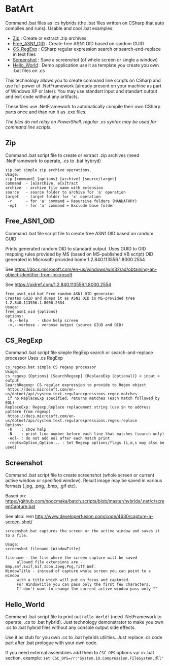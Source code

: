 # BatArt
Command .bat files as .cs hybrids (the .bat files written on CSharp that auto compiles and runs).
Usable and cool .bat examples:

- [Zip](#zip.bat) : Create or extract .zip archives
- [Free_ASN1_OID](#free_asn1_oid.bat) : Create free ASN1 OID based on random GUID
- [CS_RegExp](#cs_regexp.bat) : CSharp regular expression search or search-end-replace in text files
- [Screenshot](#screenshot.bat) : Save a screenshot (of whole screen or single a window)
- [Hello_World](#hello_world.bat) : Demo application use it as template you create you own .bat files on .cs

This technology allows you to create command line scripts on CSharp and use full power of .NetFramework (already present on your machine as part of Windows XP or later). You may use standart input and standart output and exit code without any artifacts. 

These files use .NetFramework to automatically compile their own CSharp parts once and than run it as .exe files.

*The files do not relay on PowerShell, regular .cs syntax may be used for command line scripts.*

## Zip
Command .bat script file to create or extract .zip archives (need .NetFramework to operate, .cs to .bat hybryd)
```
zip.bat simple zip archive operations.
Usage:
zip [command] {options} [archive] [source/target]
command  - [a]archive, e[x]tract
archive  - archive file name with extension
source   - source folder to archive for 'a' operation
target   - target folder for 'x' operation
 -r      - for 'a' command = Resursive folders (MANDATORY)
 -ep1    - for 'a' command = Exclude base folder
```

## Free_ASN1_OID
Command .bat file script file to create free ASN1 OID based on random GUID

Prints generated random OID to standard output. 
Uses GUID to OID mapping rules provided by MS (based on MS-published VB script)
OID generated in Microsoft-provided home 1.2.840.113556.1.8000.2554

See https://docs.microsoft.com/en-us/windows/win32/ad/obtaining-an-object-identifier-from-microsoft

See https://oidref.com/1.2.840.113556.1.8000.2554

```
free_asn1_oid.bat Free random ASN1 OID generator
Creates GUID and dumps it as ASN1 OID in MS-provided tree 1.2.840.113556.1.8000.2554
Usage:
free_asn1_oid {options}
options:
 -h,--help    - show help screen
 -v,--verbose - verbose output (source GIUD and OID)
```

## CS_RegExp

Command .bat script file simple RegExp search or search-and-replace processor
Uses .cs RegExp

```
cs_regexp.bat simple CS regexp processor
Usage:
cs_regexp {Options} [SearchRegexp] {ReplaceExp (optional)} < input > output
SearchRegexp: CS regular expression to provide to Regex object
 https://docs.microsoft.com/en-us/dotnet/api/system.text.regularexpressions.regex.matches
 if no ReplaceExp specified, returns matches (each match followed by EOL)
ReplaceExp: Regexp.Replace replacement string (use $n to address pattern from regexp)
 https://docs.microsoft.com/en-us/dotnet/api/system.text.regularexpressions.regex.replace
Options:
 -h    : show help
 -N    : print line number before each line that matches (search only)
 -eol- : do not add eol after each match print
 -ropts=Option,Option... : Set Regexp options/flags (i,m,s may also be used)
```

## Screenshot

Command .bat script file to create screenshot (whole screen or current active window or specified window).
Result image may be saved in various formats (.jpg, .png, .bmp, .gif etc).

Based on:
https://github.com/npocmaka/batch.scripts/blob/master/hybrids/.net/c/screenCapture.bat

See also:
rem http://www.developerfusion.com/code/4630/capture-a-screen-shot/

```
screenshot.bat captures the screen or the active window and saves it to a file.

Usage:
screenshot filename [WindowTitle]

filename - the file where the screen capture will be saved
     allowed file extensions are - Bmp,Emf,Exif,Gif,Icon,Jpeg,Png,Tiff,Wmf.
WindowTitle - instead of capture whole screen you can point to a window 
     with a title which will put on focus and captuted.
     For WindowTitle you can pass only the first few characters.
     If don't want to change the current active window pass only ""
```

## Hello_World

Command .bat script file to print out `Hello World!` (need .NetFramework to operate, .cs to .bat hybrid).
Just technology demonstrator to make you own .cs to .bat hybrid files without any console output side effects.

Use it as stub for you own .cs to .bat hybrids utilities.
Just replace .cs code part after .bat prologue with your own code. 

If you need external assemblies add them to `CSC_OPS` options var in .bat section, example: `set CSC_OPS=/r:"System.IO.Compression.FileSystem.dll"`

